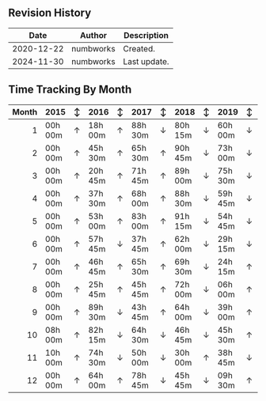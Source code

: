 ## Revision History

|Date|Author|Description|
|---|---|---|
|2020-12-22|numbworks|Created.|
|2024-11-30|numbworks|Last update.|

## Time Tracking By Month

|   Month | 2015    | ↕   | 2016    | ↕   | 2017    | ↕   | 2018    | ↕   | 2019    | ↕   | 2020     | ↕   | 2021     | ↕   | 2022    | ↕   | 2023    | ↕   | 2024     |
|--------:|:--------|:----|:--------|:----|:--------|:----|:--------|:----|:--------|:----|:---------|:----|:---------|:----|:--------|:----|:--------|:----|:---------|
|       1 | 00h 00m | ↑   | 18h 00m | ↑   | 88h 30m | ↓   | 80h 15m | ↓   | 60h 00m | ↓   | 29h 15m  | ↑   | 53h 00m  | ↓   | 00h 00m | ↑   | 06h 00m | ↑   | 45h 45m  |
|       2 | 00h 00m | ↑   | 45h 30m | ↑   | 65h 30m | ↑   | 90h 45m | ↓   | 73h 00m | ↓   | 38h 00m  | ↓   | 31h 30m  | ↓   | 03h 00m | ↑   | 24h 00m | ↑   | 77h 45m  |
|       3 | 00h 00m | ↑   | 20h 45m | ↑   | 71h 45m | ↑   | 89h 00m | ↓   | 75h 30m | ↓   | 35h 00m  | ↑   | 40h 30m  | ↓   | 06h 15m | ↑   | 50h 15m | ↑   | 77h 45m  |
|       4 | 00h 00m | ↑   | 37h 30m | ↑   | 68h 00m | ↑   | 88h 30m | ↓   | 59h 45m | ↓   | 40h 45m  | ↓   | 19h 00m  | ↑   | 27h 30m | ↓   | 19h 00m | ↑   | 29h 30m  |
|       5 | 00h 00m | ↑   | 53h 00m | ↑   | 83h 00m | ↑   | 91h 15m | ↓   | 54h 45m | ↓   | 14h 30m  | ↑   | 112h 45m | ↓   | 49h 45m | ↓   | 31h 00m | ↑   | 43h 00m  |
|       6 | 00h 00m | ↑   | 57h 45m | ↓   | 37h 45m | ↑   | 62h 00m | ↓   | 29h 15m | ↓   | 12h 00m  | ↑   | 54h 00m  | ↑   | 73h 30m | ↓   | 24h 45m | ↑   | 48h 00m  |
|       7 | 00h 00m | ↑   | 46h 45m | ↑   | 65h 30m | ↑   | 69h 30m | ↓   | 24h 15m | ↑   | 34h 00m  | ↓   | 23h 30m  | ↑   | 51h 00m | ↓   | 16h 30m | ↑   | 67h 00m  |
|       8 | 00h 00m | ↑   | 25h 45m | ↑   | 45h 45m | ↑   | 72h 00m | ↓   | 06h 00m | ↑   | 32h 00m  | ↑   | 110h 00m | ↓   | 36h 30m | ↑   | 41h 30m | ↓   | 32h 45m  |
|       9 | 00h 00m | ↑   | 89h 30m | ↓   | 43h 45m | ↑   | 64h 00m | ↓   | 39h 00m | ↑   | 44h 00m  | ↓   | 43h 30m  | ↑   | 69h 00m | ↓   | 50h 15m | ↓   | 48h 00m  |
|      10 | 08h 00m | ↑   | 82h 15m | ↓   | 64h 30m | ↓   | 46h 45m | ↓   | 45h 30m | ↑   | 48h 00m  | ↓   | 35h 30m  | ↑   | 38h 30m | ↓   | 20h 00m | ↑   | 101h 30m |
|      11 | 10h 00m | ↑   | 74h 30m | ↓   | 50h 00m | ↓   | 30h 00m | ↑   | 38h 45m | ↓   | 35h 30m  | ↓   | 13h 15m  | ↑   | 58h 15m | ↓   | 14h 30m | ↑   | 85h 45m  |
|      12 | 00h 00m | ↑   | 64h 00m | ↑   | 78h 45m | ↓   | 45h 45m | ↓   | 09h 30m | ↑   | 107h 30m | ↓   | 01h 00m  | ↑   | 54h 15m | ↓   | 22h 30m |     |          |
